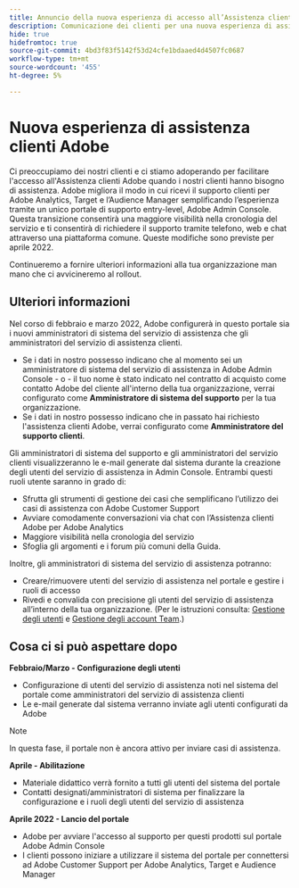 ```yaml
---
title: Annuncio della nuova esperienza di accesso all’Assistenza clienti di Adobe
description: Comunicazione dei clienti per una nuova esperienza di assistenza
hide: true
hidefromtoc: true
source-git-commit: 4bd3f83f5142f53d24cfe1bdaaed4d4507fc0687
workflow-type: tm+mt
source-wordcount: '455'
ht-degree: 5%

---
```



# Nuova esperienza di assistenza clienti Adobe

Ci preoccupiamo dei nostri clienti e ci stiamo adoperando per facilitare l&#39;accesso all&#39;Assistenza clienti Adobe quando i nostri clienti hanno bisogno di assistenza. Adobe migliora il modo in cui ricevi il supporto clienti per Adobe Analytics, Target e l’Audience Manager semplificando l’esperienza tramite un unico portale di supporto entry-level, Adobe Admin Console. Questa transizione consentirà una maggiore visibilità nella cronologia del servizio e ti consentirà di richiedere il supporto tramite telefono, web e chat attraverso una piattaforma comune. Queste modifiche sono previste per aprile 2022.

Continueremo a fornire ulteriori informazioni alla tua organizzazione man mano che ci avvicineremo al rollout.

## Ulteriori informazioni

Nel corso di febbraio e marzo 2022, Adobe configurerà in questo portale sia i nuovi amministratori di sistema del servizio di assistenza che gli amministratori del servizio di assistenza clienti.

* Se i dati in nostro possesso indicano che al momento sei un amministratore di sistema del servizio di assistenza in Adobe Admin Console - o - il tuo nome è stato indicato nel contratto di acquisto come contatto Adobe del cliente all&#39;interno della tua organizzazione, verrai configurato come **Amministratore di sistema del supporto** per la tua organizzazione.
* Se i dati in nostro possesso indicano che in passato hai richiesto l&#39;assistenza clienti Adobe, verrai configurato come **Amministratore del supporto clienti**.

Gli amministratori di sistema del supporto e gli amministratori del servizio clienti visualizzeranno le e-mail generate dal sistema durante la creazione degli utenti del servizio di assistenza in Admin Console. Entrambi questi ruoli utente saranno in grado di:

* Sfrutta gli strumenti di gestione dei casi che semplificano l’utilizzo dei casi di assistenza con Adobe Customer Support
* Avviare comodamente conversazioni via chat con l’Assistenza clienti Adobe per Adobe Analytics
* Maggiore visibilità nella cronologia del servizio
* Sfoglia gli argomenti e i forum più comuni della Guida.

Inoltre, gli amministratori di sistema del servizio di assistenza potranno:

* Creare/rimuovere utenti del servizio di assistenza nel portale e gestire i ruoli di accesso
* Rivedi e convalida con precisione gli utenti del servizio di assistenza all’interno della tua organizzazione. (Per le istruzioni consulta: [Gestione degli utenti](https://helpx.adobe.com/enterprise/using/users.html) e [Gestione degli account Team](https://helpx.adobe.com/enterprise/using/accounts.html).)

## Cosa ci si può aspettare dopo

**Febbraio/Marzo - Configurazione degli utenti**

* Configurazione di utenti del servizio di assistenza noti nel sistema del portale come amministratori del servizio di assistenza clienti
* Le e-mail generate dal sistema verranno inviate agli utenti configurati da Adobe

>[!NOTE]
>
>In questa fase, il portale non è ancora attivo per inviare casi di assistenza.

**Aprile - Abilitazione**

* Materiale didattico verrà fornito a tutti gli utenti del sistema del portale
* Contatti designati/amministratori di sistema per finalizzare la configurazione e i ruoli degli utenti del servizio di assistenza

**Aprile 2022 - Lancio del portale**

* Adobe per avviare l&#39;accesso al supporto per questi prodotti sul portale Adobe Admin Console
* I clienti possono iniziare a utilizzare il sistema del portale per connettersi ad Adobe Customer Support per Adobe Analytics, Target e Audience Manager
